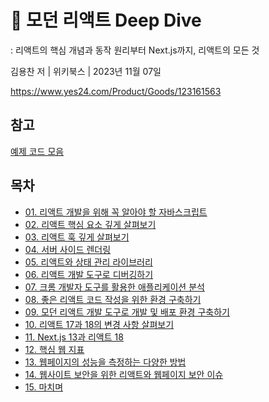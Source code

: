 # 📖 모던 리액트 Deep Dive

: 리액트의 핵심 개념과 동작 원리부터 Next.js까지, 리액트의 모든 것

김용찬 저 | 위키북스 | 2023년 11월 07일

https://www.yes24.com/Product/Goods/123161563

## 참고
[예제 코드 모음](https://github.com/wikibook/react-deep-dive-example)

## 목차
- [01. 리액트 개발을 위해 꼭 알아야 할 자바스크립트]()
- [02. 리액트 핵심 요소 깊게 살펴보기]()
- [03. 리액트 훅 깊게 살펴보기](./03_react_hook.md)
- [04. 서버 사이드 렌더링]()
- [05. 리액트와 상태 관리 라이브러리]()
- [06. 리액트 개발 도구로 디버깅하기]()
- [07. 크롬 개발자 도구를 활용한 애플리케이션 분석]()
- [08. 좋은 리액트 코드 작성을 위한 환경 구축하기]()
- [09. 모던 리액트 개발 도구로 개발 및 배포 환경 구축하기]()
- [10. 리액트 17과 18의 변경 사항 살펴보기]()
- [11. Next.js 13과 리액트 18]()
- [12. 핵심 웹 지표](./12_core_web_vital.md)
- [13. 웹페이지의 성능을 측정하는 다양한 방법]()
- [14. 웹사이트 보안을 위한 리액트와 웹페이지 보안 이슈]()
- [15. 마치며]()